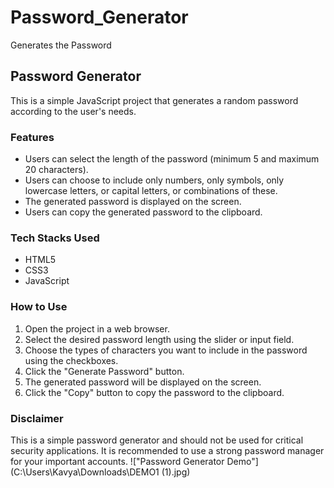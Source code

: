 # Password_Generator
Generates the Password
## Password Generator

This is a simple JavaScript project that generates a random password according to the user's needs.

### Features

* Users can select the length of the password (minimum 5 and maximum 20 characters).
* Users can choose to include only numbers, only symbols, only lowercase letters, or capital letters, or combinations of these.
* The generated password is displayed on the screen.
* Users can copy the generated password to the clipboard.

### Tech Stacks Used

* HTML5
* CSS3
* JavaScript

### How to Use

1. Open the project in a web browser.
2. Select the desired password length using the slider or input field.
3. Choose the types of characters you want to include in the password using the checkboxes.
4. Click the "Generate Password" button.
5. The generated password will be displayed on the screen.
6. Click the "Copy" button to copy the password to the clipboard.

### Disclaimer

This is a simple password generator and should not be used for critical security applications. It is recommended to use a strong password manager for your important accounts.
!["Password Generator Demo"] (C:\Users\Kavya\Downloads\DEMO1 (1).jpg)

